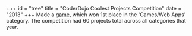 +++
id = "tree"
title = "CoderDojo Coolest Projects Competition"
date = "2013"
+++
Made a [game](/projects/tree), which won 1st place in the 'Games/Web Apps' category. The competition had 60 projects total across all categories that year.
